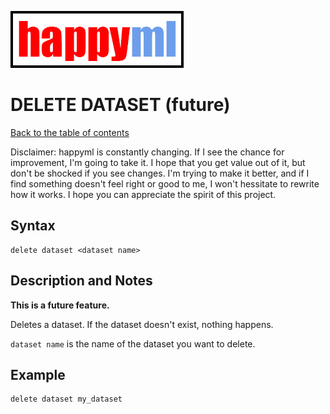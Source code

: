 ![happyml](../../happyml.png)

# DELETE DATASET (future)
[Back to the table of contents](../README.md)

Disclaimer: happyml is constantly changing. If I see the chance for improvement, I'm going to take it. I hope that you get value out of it, 
but don't be shocked if you see changes. I'm trying to make it better, and if I find something doesn't feel right or good to me, I won't hessitate
to rewrite how it works. I hope you can appreciate the spirit of this project.

## Syntax

```happyml
delete dataset <dataset name>
```

## Description and Notes
**This is a future feature.**

Deletes a dataset. If the dataset doesn't exist, nothing happens.

`dataset name` is the name of the dataset you want to delete.

## Example

```happyml
delete dataset my_dataset
```
